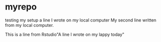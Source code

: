 # myrepo
testing my setup
a line I wrote on my local computer
My second line written from my local computer.

This is a line from Rstudio"A line I wrote on my lappy today" 
